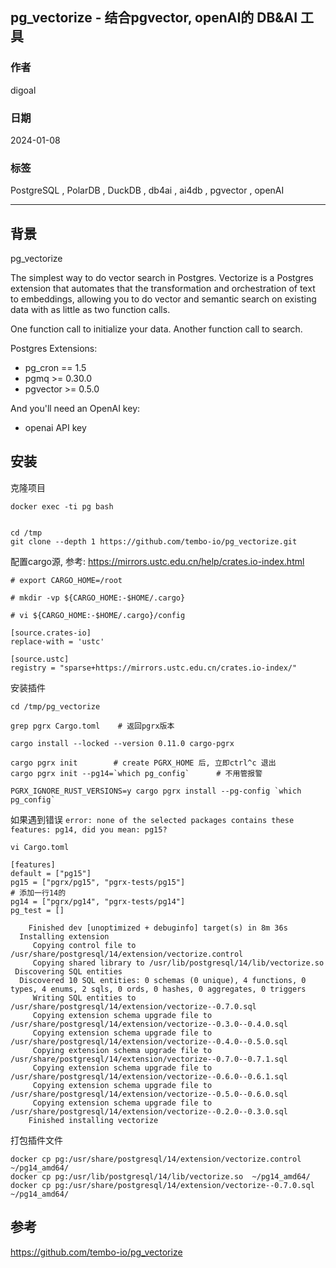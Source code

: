 ## pg_vectorize - 结合pgvector, openAI的 DB&AI 工具     
                                        
### 作者                                        
digoal                                        
                                        
### 日期                                        
2024-01-08                                  
                                        
### 标签                                        
PostgreSQL , PolarDB , DuckDB , db4ai , ai4db , pgvector , openAI        
                                        
----                                        
                                        
## 背景            
pg_vectorize  
    
The simplest way to do vector search in Postgres. Vectorize is a Postgres extension that automates that the transformation and orchestration of text to embeddings, allowing you to do vector and semantic search on existing data with as little as two function calls.  
  
One function call to initialize your data. Another function call to search.  
  
Postgres Extensions:  
- pg_cron == 1.5  
- pgmq >= 0.30.0  
- pgvector >= 0.5.0  
  
And you'll need an OpenAI key:  
- openai API key      
  
## 安装              
克隆项目              
```              
docker exec -ti pg bash              
              
              
cd /tmp              
git clone --depth 1 https://github.com/tembo-io/pg_vectorize.git         
```              
              
配置cargo源, 参考: https://mirrors.ustc.edu.cn/help/crates.io-index.html              
```              
# export CARGO_HOME=/root                
                
# mkdir -vp ${CARGO_HOME:-$HOME/.cargo}                
                
# vi ${CARGO_HOME:-$HOME/.cargo}/config                
              
[source.crates-io]                
replace-with = 'ustc'                
                
[source.ustc]                
registry = "sparse+https://mirrors.ustc.edu.cn/crates.io-index/"                
```              
              
安装插件              
```              
cd /tmp/pg_vectorize             
          
grep pgrx Cargo.toml    # 返回pgrx版本        
          
cargo install --locked --version 0.11.0 cargo-pgrx          
              
cargo pgrx init        # create PGRX_HOME 后, 立即ctrl^c 退出              
cargo pgrx init --pg14=`which pg_config`      # 不用管报警              
              
PGRX_IGNORE_RUST_VERSIONS=y cargo pgrx install --pg-config `which pg_config`               
```       
  
如果遇到错误 `error: none of the selected packages contains these features: pg14, did you mean: pg15?`  
```  
vi Cargo.toml   
  
[features]  
default = ["pg15"]  
pg15 = ["pgrx/pg15", "pgrx-tests/pg15"]  
# 添加一行14的    
pg14 = ["pgrx/pg14", "pgrx-tests/pg14"]    
pg_test = []  
```  
  
```      
    Finished dev [unoptimized + debuginfo] target(s) in 8m 36s  
  Installing extension  
     Copying control file to /usr/share/postgresql/14/extension/vectorize.control  
     Copying shared library to /usr/lib/postgresql/14/lib/vectorize.so  
 Discovering SQL entities  
  Discovered 10 SQL entities: 0 schemas (0 unique), 4 functions, 0 types, 4 enums, 2 sqls, 0 ords, 0 hashes, 0 aggregates, 0 triggers  
     Writing SQL entities to /usr/share/postgresql/14/extension/vectorize--0.7.0.sql  
     Copying extension schema upgrade file to /usr/share/postgresql/14/extension/vectorize--0.3.0--0.4.0.sql  
     Copying extension schema upgrade file to /usr/share/postgresql/14/extension/vectorize--0.4.0--0.5.0.sql  
     Copying extension schema upgrade file to /usr/share/postgresql/14/extension/vectorize--0.7.0--0.7.1.sql  
     Copying extension schema upgrade file to /usr/share/postgresql/14/extension/vectorize--0.6.0--0.6.1.sql  
     Copying extension schema upgrade file to /usr/share/postgresql/14/extension/vectorize--0.5.0--0.6.0.sql  
     Copying extension schema upgrade file to /usr/share/postgresql/14/extension/vectorize--0.2.0--0.3.0.sql  
    Finished installing vectorize  
```             
      
打包插件文件      
```      
docker cp pg:/usr/share/postgresql/14/extension/vectorize.control  ~/pg14_amd64/      
docker cp pg:/usr/lib/postgresql/14/lib/vectorize.so  ~/pg14_amd64/      
docker cp pg:/usr/share/postgresql/14/extension/vectorize--0.7.0.sql  ~/pg14_amd64/      
```      
      
## 参考      
https://github.com/tembo-io/pg_vectorize    
      
